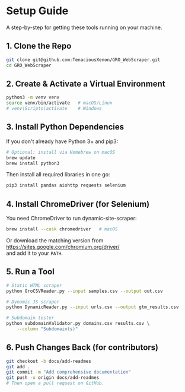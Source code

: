 # Setup Guide

A step-by-step for getting these tools running on your machine.

## 1. Clone the Repo

```bash
git clone git@github.com:TenaciousXenon/GRO_WebScraper.git
cd GRO_WebScraper
```

## 2. Create & Activate a Virtual Environment

```bash
python3 -m venv venv
source venv/bin/activate   # macOS/Linux
# venv\Scripts\activate    # Windows
```

## 3. Install Python Dependencies

If you don't already have Python 3+ and pip3:

```bash
# Optional: install via Homebrew on macOS
brew update
brew install python3
```

Then install all required libraries in one go:

```bash
pip3 install pandas aiohttp requests selenium
```

## 4. Install ChromeDriver (for Selenium)

You need ChromeDriver to run dynamic-site-scraper:

```bash
brew install --cask chromedriver   # macOS
```

Or download the matching version from  
https://sites.google.com/chromium.org/driver/  
and add it to your `PATH`.

## 5. Run a Tool

```bash
# Static HTML scraper
python GroCSVReader.py --input samples.csv --output out.csv

# Dynamic JS scraper
python DynamicReader.py --input urls.csv --output gtm_results.csv

# Subdomain tester
python subdomainValidator.py domains.csv results.csv \
    --column "Subdomain(s)"
```

## 6. Push Changes Back (for contributors)

```bash
git checkout -b docs/add-readmes
git add .
git commit -m "Add comprehensive documentation"
git push -u origin docs/add-readmes
# Then open a pull request on GitHub.
```

